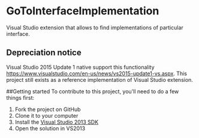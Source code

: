 GoToInterfaceImplementation
============

Visual Studio extension that allows to find implementations of particular interface. 

## Depreciation notice
Visual Studio 2015 Update 1 native support this functionality https://www.visualstudio.com/en-us/news/vs2015-update1-vs.aspx. This project still exists as a reference implementation of Visual Studio extension.

##Getting started
To contribute to this project, you'll need to do a few things first:

 1. Fork the project on GitHub
 1. Clone it to your computer
 1. Install the [Visual Studio 2013 SDK](http://www.microsoft.com/visualstudio/eng/downloads#d-vs-sdk)
 1. Open the solution in VS2013
